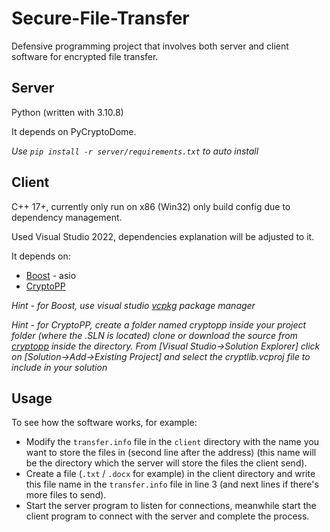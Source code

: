 # Secure-File-Transfer
Defensive programming project that involves both server and client software for encrypted file transfer.
  
## Server  
  
Python (written with 3.10.8)  
  
It depends on PyCryptoDome.  
  
_Use ```pip install -r server/requirements.txt``` to auto install_   
  
## Client  
  
C++ 17+, currently only run on x86 (Win32) only build config due to dependency management.  
  
Used Visual Studio 2022, dependencies explanation will be adjusted to it.  
  
It depends on:  
- [Boost](https://www.boost.org/) - asio  
- [CryptoPP](https://github.com/weidai11/cryptopp)
  
*Hint - for Boost, use visual studio [vcpkg](https://vcpkg.io/en/getting-started.html) package manager*  
  
*Hint - for CryptoPP, create a folder named cryptopp inside your project folder (where the .SLN is located) clone or download the source from [cryptopp](https://github.com/weidai11/cryptopp/tree/34a34967ac560c1801bf3845dbac3ac63c1d4c05) inside the directory. From [Visual Studio->Solution Explorer] click on [Solution->Add->Existing Project] and select the cryptlib.vcproj file to include in your solution*  

## Usage  
To see how the software works, for example:  
- Modify the ```transfer.info``` file in the ```client``` directory with the name you want to store the files in (second line after the address) (this name will be the directory which the server will store the files the client send).  
- Create a file (```.txt``` / ```.docx``` for example) in the client directory and write this file name in the ```transfer.info``` file in line 3 (and next lines if there's more files to send).  
- Start the server program to listen for connections, meanwhile start the client program to connect with the server and complete the process.
